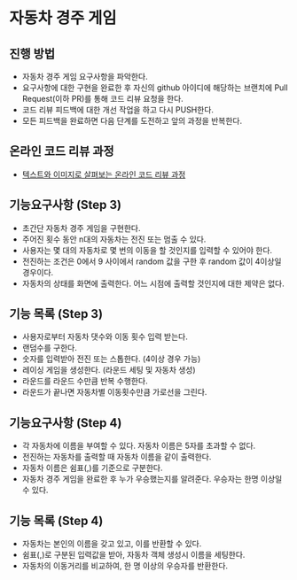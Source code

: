 # 자동차 경주 게임
## 진행 방법
* 자동차 경주 게임 요구사항을 파악한다.
* 요구사항에 대한 구현을 완료한 후 자신의 github 아이디에 해당하는 브랜치에 Pull Request(이하 PR)를 통해 코드 리뷰 요청을 한다.
* 코드 리뷰 피드백에 대한 개선 작업을 하고 다시 PUSH한다.
* 모든 피드백을 완료하면 다음 단계를 도전하고 앞의 과정을 반복한다.

## 온라인 코드 리뷰 과정
* [텍스트와 이미지로 살펴보는 온라인 코드 리뷰 과정](https://github.com/next-step/nextstep-docs/tree/master/codereview)


## 기능요구사항 (Step 3)
* 초간단 자동차 경주 게임을 구현한다.
* 주어진 횟수 동안 n대의 자동차는 전진 또는 멈출 수 있다.
* 사용자는 몇 대의 자동차로 몇 번의 이동을 할 것인지를 입력할 수 있어야 한다.
* 전진하는 조건은 0에서 9 사이에서 random 값을 구한 후 random 값이 4이상일 경우이다.
* 자동차의 상태를 화면에 출력한다. 어느 시점에 출력할 것인지에 대한 제약은 없다.

## 기능 목록 (Step 3)
* 사용자로부터 자동차 댓수와 이동 횟수 입력 받는다.
* 랜덤수를 구한다.
* 숫자를 입력받아 전진 또는 스톱한다. (4이상 경우 가능)
* 레이싱 게임을 생성한다. (라운드 세팅 및 자동차 생성)
* 라운드를 라운드 수만큼 반복 수행한다.
* 라운드가 끝나면 자동차별 이동횟수만큼 가로선을 그린다.

## 기능요구사항 (Step 4)
* 각 자동차에 이름을 부여할 수 있다. 자동차 이름은 5자를 초과할 수 없다.
* 전진하는 자동차를 출력할 때 자동차 이름을 같이 출력한다.
* 자동차 이름은 쉼표(,)를 기준으로 구분한다.
* 자동차 경주 게임을 완료한 후 누가 우승했는지를 알려준다. 우승자는 한명 이상일 수 있다.

## 기능 목록 (Step 4)
* 자동차는 본인의 이름을 갖고 있고, 이를 반환할 수 있다.
* 쉼표(,)로 구분된 입력값을 받아, 자동차 객체 생성시 이름을 세팅한다.
* 자동차의 이동거리를 비교하여, 한 명 이상의 우승자를 반환한다.
